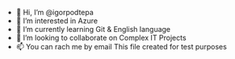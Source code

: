 - 👋 Hi, I’m @igorpodtepa
- 👀 I’m interested in Azure
- 🌱 I’m currently learning Git & English language
- 💞️ I’m looking to collaborate on Complex IT Projects
- 📫 You can rach me by email
This file created for test purposes

<!---
igorpodtepa/igorpodtepa is a ✨ special ✨ repository because its `README.md` (this file) appears on your GitHub profile.
You can click the Preview link to take a look at your changes.
--->
